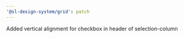 ```yaml
---
'@sl-design-system/grid': patch
---
```


Added vertical alignment for checkbox in header of selection-column
